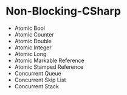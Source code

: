 Non-Blocking-CSharp
===================
- Atomic Bool
- Atomic Counter
- Atomic Double
- Atomic Integer
- Atomic Long
- Atomic Markable Reference
- Atomic Stamped Reference
- Concurrent Queue
- Concurrent Skip List
- Concurrent Stack